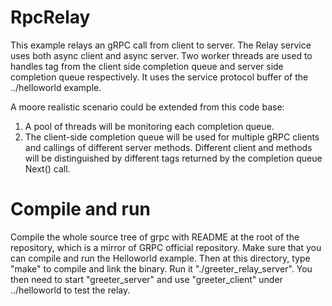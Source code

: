 RpcRelay
===================================

This example relays an gRPC call from client to server. The Relay service uses both async client and async server. Two worker threads
are used to handles tag from the client side completion queue and server side completion queue respectively. It uses the service protocol
buffer of the ../helloworld example.

A moore realistic scenario could be extended from this code base:
1. A pool of threads will be monitoring each completion queue.
2. The client-side completion queue will be used for multiple gRPC clients and callings of different server methods. Different client and
   methods will be distinguished by different tags returned by the completion queue Next() call.

# Compile and run

Compile the whole source tree of grpc with README at the root of the repository, which is a mirror of GRPC official repository. Make sure
that you can compile and run the Helloworld example. Then at this directory, type "make" to compile and link the binary.
Run it "./greeter_relay_server". You then need to start "greeter_server" and use "greeter_client" under ../helloworld to test the relay.
